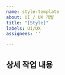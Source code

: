```yaml
---
name: style-template
about: UI / UX 개발
title: "[Style]"
labels: UI/UX
assignees: ''

---
```


## 상세 작업 내용
